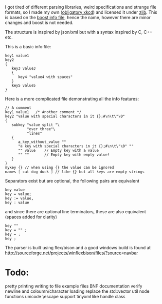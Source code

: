 I got tired of different parsing libraries, weird specifications and strange file formats, so I made my own ([obligatory xkcd](http://xkcd.com/927/)) and licensed it under [zlib](https://tldrlegal.com/license/zlib-libpng-license-%28zlib%29). This is based on the [boost info file](http://www.boost.org/doc/libs/1_56_0/doc/html/boost_propertytree/parsers.html#boost_propertytree.parsers.info_parser), hence the name, however there are minor changes and boost is not needed.

The structure is inspired by json/xml but with a syntax inspired by C, C++ etc.

This is a basic info file:

    key1 value1
    key2
    {
       key3 value3
       {
          key4 "value4 with spaces"
       }
       key5 value5
    }

Here is a more complicated file demonstrating all the info features:

    // A comment
    key1 value1   /* Another comment */
    key2 "value with special characters in it {};#\n\t\"\0"
    {
       subkey "value split "\
              "over three"\
              "lines"
       {
          a_key_without_value ""
          "a key with special characters in it {};#\n\t\"\0" ""
          "" value    // Empty key with a value
          "" ""       // Empty key with empty value!
       }
    }
	mykey {} // when using {} the value can be ignored
	names [ cat dog duck ] // like {} but all keys are empty strings

Separators exist but are optional, the following pairs are equivalent

	key value
	key = value;
	key := value,
	key : value
	
and since there are optional line terminators, these are also equivalent (spaces added for clarity)

    key ""
	key = "" ;
	key = ;
	key ;
	
The parser is built using flex/bison and a good windows build is found at http://sourceforge.net/projects/winflexbison/files/?source=navbar


Todo:
=======

pretty printing
writing to file
example files
BNF documentation
verify newline and coloumn/character loading
replace the std::vector
util node functions
unicode \escape support
tinyxml like handle class
